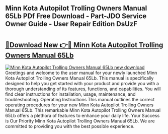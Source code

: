 ## Minn Kota Autopilot Trolling Owners Manual 65Lb PDf Free Download - Part-JDO Service Owner Guide - User Repair Edition DsUzF

# <h2><a href="http://bc77051.oget.top/?id=Minn+Kota+Autopilot+Trolling+Owners+Manual+65Lb">🔗Download New 👉🔴 Minn Kota Autopilot Trolling Owners Manual 65Lb</a></h2>

[![Minn Kota Autopilot Trolling Owners Manual 65Lb new download](https://i.imgur.com/5g1atiW.png)](http://bc77051.oget.top/?id=Minn+Kota+Autopilot+Trolling+Owners+Manual+65Lb)
Greetings and welcome to the user manual for your newly launched Minn Kota Autopilot Trolling Owners Manual 65Lb. This manual is specifically designed to help you get started with your product and provide you with a thorough understanding of its features, functions, and capabilities. You will find clear instructions for installation, usage, maintenance, and troubleshooting. Operating Instructions This manual outlines the correct operating procedures for your new Minn Kota Autopilot Trolling Owners Manual 65Lb. This remarkable Minn Kota Autopilot Trolling Owners Manual 65Lb offers a plethora of features to enhance your daily life. Your Success is Our Priority Minn Kota Autopilot Trolling Owners Manual 65Lb. We are committed to providing you with the best possible experience.
